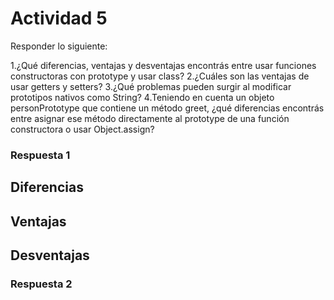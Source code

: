 # Actividad 5

Responder lo siguiente:

1.¿Qué diferencias, ventajas y desventajas encontrás entre usar funciones constructoras con prototype y usar class?
2.¿Cuáles son las ventajas de usar getters y setters?
3.¿Qué problemas pueden surgir al modificar prototipos nativos como String?
4.Teniendo en cuenta un objeto personPrototype que contiene un método greet, ¿qué diferencias encontrás entre asignar ese método directamente al prototype de una función constructora o usar Object.assign?

### Respuesta 1

## Diferencias



## Ventajas



## Desventajas



### Respuesta 2

